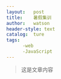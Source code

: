 ```yaml
---
layout:   post
title:    暑假集训
author:   watson
header-style: text
catalog:  ture
tags:
      -web
      -JavaScript
---
```


>这是文章内容
